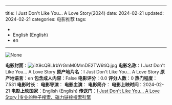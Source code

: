 
---
title: I Just Don't Like You... A Love Story(2024)
date: 2024-02-21
updated: 2024-02-21
categories: 电影推荐
tags:

- 
- English (English)
- en
---

<img src="https://image.tmdb.org/t/p/originalNone" alt="None" title="None">

**电影封面**：<img src="https://image.tmdb.org/t/p/w200/iX9cQBLlrbYrGmM0MmDE2TW6tiQ.jpg" alt="/iX9cQBLlrbYrGmM0MmDE2TW6tiQ.jpg" title="/iX9cQBLlrbYrGmM0MmDE2TW6tiQ.jpg">
**电影名称**：I Just Don't Like You... A Love Story
**原产地片名**：I Just Don't Like You... A Love Story
**原产地语言**：en
**包含成人内容**：False
**电影评分**：0.0
**评分人数**：0
**热门程度**：7.531
**电影时长**：
**电影导演**：
**电影主演**：
**电影简介**：
**电影上映时间**：2024-02-21
**电影上映国家**：English (English)
**传送门**：[I Just Don't Like You... A Love Story |专业的种子搜索、磁力链接搜索引擎](https://movie.amd794.com:2083/?search=I%20Just%20Don%27t%20Like%20You...%20A%20Love%20Story&ordering=&mode=match_phrase&page_size=10&page=1)

